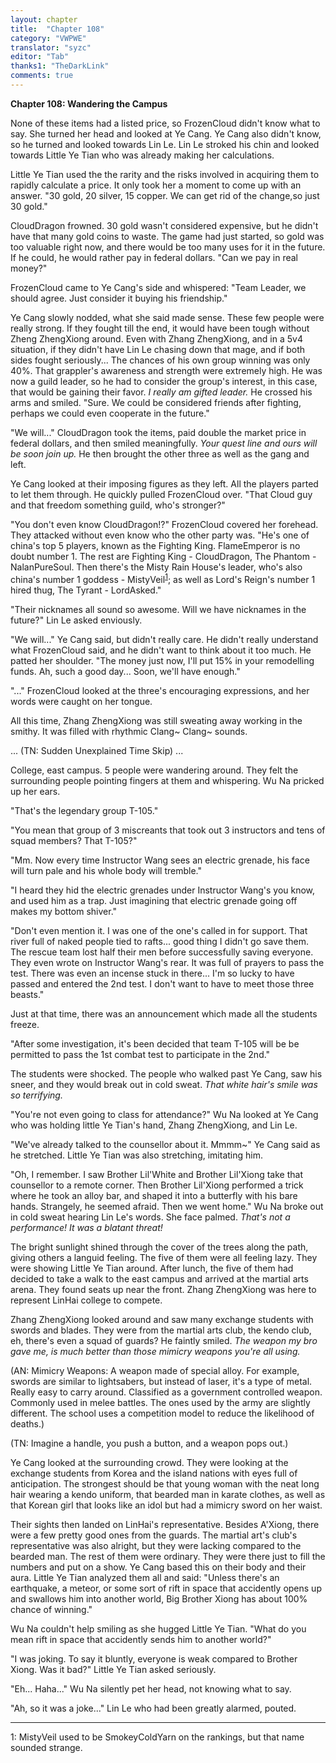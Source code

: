 ```yaml
---
layout: chapter
title:  "Chapter 108"
category: "VWPWE"
translator: "syzc"
editor: "Tab"
thanks1: "TheDarkLink"
comments: true
---
```


**Chapter 108: Wandering the Campus**

None of these items had a listed price, so FrozenCloud didn't know what to say. She turned her head and looked at Ye Cang. Ye Cang also didn't know, so he turned and looked towards Lin Le. Lin Le stroked his chin and looked towards Little Ye Tian who was already making her calculations.

Little Ye Tian used the the rarity and the risks involved in acquiring them to rapidly calculate a price. It only took her a moment to come up with an answer. "30 gold, 20 silver, 15 copper. We can get rid of the change,so just 30 gold."

CloudDragon frowned. 30 gold wasn't considered expensive, but he didn't have that many gold coins to waste. The game had just started, so gold was too valuable right now, and there would be too many uses for it in the future. If he could, he would rather pay in federal dollars. "Can we pay in real money?"

FrozenCloud came to Ye Cang's side and whispered: "Team Leader, we should agree. Just consider it buying his friendship."

Ye Cang slowly nodded, what she said made sense. These few people were really strong. If they fought till the end, it would have been tough without Zheng ZhengXiong around. Even with Zhang ZhengXiong, and in a 5v4 situation, if they didn't have Lin Le chasing down that mage, and if both sides fought seriously... The chances of his own group winning was only 40%. That grappler's awareness and strength were extremely high. He was now a guild leader, so he had to consider the group's interest, in this case, that would be gaining their favor. *I really am gifted leader.* He crossed his arms and smiled. "Sure. We could be considered friends after fighting, perhaps we could even cooperate in the future."

"We will..." CloudDragon took the items, paid double the market price in federal dollars, and then smiled meaningfully. *Your quest line and ours will be soon join up.* He then brought the other three as well as the gang and left.

Ye Cang looked at their imposing figures as they left. All the players parted to let them through. He quickly pulled FrozenCloud over. "That Cloud guy and that freedom something guild, who's stronger?"

"You don't even know CloudDragon!?" FrozenCloud covered her forehead. They attacked without even know who the other party was. "He's one of china's top 5 players, known as the Fighting King. FlameEmperor is no doubt number 1. The rest are Fighting King - CloudDragon, The Phantom - NalanPureSoul. Then there's the Misty Rain House's leader, who's also china's number 1 goddess - MistyVeil<sup>[1](#footnote1)</sup>; as well as Lord's Reign's number 1 hired thug, The Tyrant - LordAsked."

"Their nicknames all sound so awesome. Will we have nicknames in the future?" Lin Le asked enviously.

"We will..." Ye Cang said, but didn't really care. He didn't really understand what FrozenCloud said, and he didn't want to think about it too much. He patted her shoulder. "The money just now, I'll put 15% in your remodelling funds. Ah, such a good day... Soon, we'll have enough."

"..." FrozenCloud looked at the three's encouraging expressions, and her words were caught on her tongue.

All this time, Zhang ZhengXiong was still sweating away working in the smithy. It was filled with rhythmic Clang~ Clang~ sounds. 

... (TN: Sudden Unexplained Time Skip) ...

College, east campus. 5 people were wandering around. They felt the surrounding people pointing fingers at them and whispering. Wu Na pricked up her ears.

"That's the legendary group T-105."

"You mean that group of 3 miscreants that took out 3 instructors and tens of squad members? That T-105?"

"Mm. Now every time Instructor Wang sees an electric grenade, his face will turn pale and his whole body will tremble."

"I heard they hid the electric grenades under Instructor Wang's you know, and used him as a trap. Just imagining that electric grenade going off makes my bottom shiver."

"Don't even mention it. I was one of the one's called in for support. That river full of naked people tied to rafts... good thing I didn't go save them. The rescue team lost half their men before successfully saving everyone. They even wrote on Instructor Wang's rear. It was full of prayers to pass the test. There was even an incense stuck in there... I'm so lucky to have passed and entered the 2nd test. I don't want to have to meet those three beasts."

Just at that time, there was an announcement which made all the students freeze.

"After some investigation, it's been decided that team T-105 will be be permitted to pass the 1st combat test to participate in the 2nd."

The students were shocked. The people who walked past Ye Cang, saw his sneer, and they would break out in cold sweat. *That white hair's smile was so terrifying.*

"You're not even going to class for attendance?" Wu Na looked at Ye Cang who was holding little Ye Tian's hand, Zhang ZhengXiong, and Lin Le. 

"We've already talked to the counsellor about it. Mmmm~" Ye Cang said as he stretched. Little Ye Tian was also stretching, imitating him.

"Oh, I remember. I saw Brother Lil'White and Brother Lil'Xiong take that counsellor to a remote corner. Then Brother Lil'Xiong performed a trick where he took an alloy bar, and shaped it into a butterfly with his bare hands. Strangely, he seemed afraid. Then we went home." Wu Na broke out in cold sweat hearing Lin Le's words. She face palmed. *That's not a performance! It was a blatant threat!*

The bright sunlight shined through the cover of the trees along the path, giving others a languid feeling. The five of them were all feeling lazy. They were showing Little Ye Tian around. After lunch, the five of them had decided to take a walk to the east campus and arrived at the martial arts arena. They found seats up near the front. Zhang ZhengXiong was here to represent LinHai college to compete.

Zhang ZhengXiong looked around and saw many exchange students with swords and blades. They were from the martial arts club, the kendo club, eh, there's even a squad of guards? He faintly smiled. *The weapon my bro gave me, is much better than those mimicry weapons you're all using.*

(AN: Mimicry Weapons: A weapon made of special alloy. For example, swords are similar to lightsabers, but instead of laser, it's a type of metal. Really easy to carry around. Classified as a government controlled weapon. Commonly used in melee battles. The ones used by the army are slightly different. The school uses a competition model to reduce the likelihood of deaths.)

(TN: Imagine a handle, you push a button, and a weapon pops out.)

Ye Cang looked at the surrounding crowd. They were looking at the exchange students from Korea and the island nations with eyes full of anticipation. The strongest should be that young woman with the neat long hair wearing a kendo uniform, that bearded man in karate clothes, as well as that Korean girl that looks like an idol but had a mimicry sword on her waist.

Their sights then landed on LinHai's representative. Besides A'Xiong, there were a few pretty good ones from the guards. The martial art's club's representative was also alright, but they were lacking compared to the bearded man. The rest of them were ordinary. They were there just to fill the numbers and put on a show. Ye Cang based this on their body and their aura. Little Ye Tian analyzed them all and said: "Unless there's an earthquake, a meteor, or some sort of rift in space that accidently opens up and swallows him into another world, Big Brother Xiong has about 100% chance of winning."

Wu Na couldn't help smiling as she hugged Little Ye Tian. "What do you mean rift in space that accidently sends him to another world?"

"I was joking. To say it bluntly, everyone is weak compared to Brother Xiong. Was it bad?" Little Ye Tian asked seriously.

"Eh... Haha..." Wu Na silently pet her head, not knowing what to say.

"Ah, so it was a joke..." Lin Le who had been greatly alarmed, pouted.

---

<a name="footnote1">1</a>: MistyVeil used to be SmokeyColdYarn on the rankings, but that name sounded strange.
